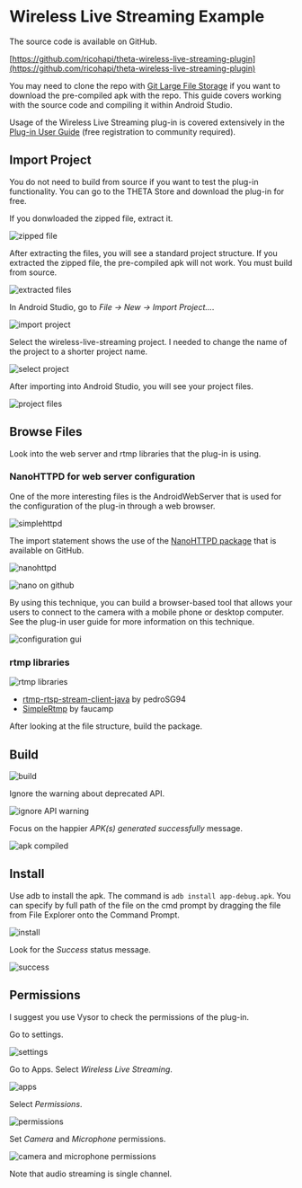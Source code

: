 # Wireless Live Streaming Example

The source code is available on GitHub. 

[https://github.com/ricohapi/theta-wireless-live-streaming-plugin](https://github.com/ricohapi/theta-wireless-live-streaming-plugin)

You may need
to clone the repo with [Git Large File Storage](https://git-lfs.github.com/) 
if you want to download the pre-compiled apk with the repo. This guide
covers working with the source code and compiling it within Android Studio.

Usage of the Wireless Live Streaming plug-in is covered extensively in the 
[Plug-in User Guide](https://community.theta360.guide/t/plug-in-user-guide/3183) 
(free registration to community required).

## Import Project

You do not need to build from source if you want to test the plug-in functionality.
You can go to the THETA Store and download the plug-in for free.

If you donwloaded the zipped file, extract it.

![zipped file](/example/img/wireless/zipped.png)

After extracting the files, you will see a standard project structure. If you extracted
the zipped file, the pre-compiled apk will not work. You must build from source.

![extracted files](/example/img/wireless/extracted.png)

In Android Studio, go to *File -> New -> Import Project...*.

![import project](/example/img/wireless/import.png)

Select the wireless-live-streaming project. I needed to change
the name of the project to a shorter project name.

![select project](/example/img/wireless/select-project.png)

After importing into Android Studio, you will see your project files.

![project files](/example/img/wireless/project-files.png)

## Browse Files

Look into the web server and rtmp libraries that the plug-in
is using.

### NanoHTTPD for web server configuration

One of the more interesting files is the AndroidWebServer that is used for the configuration
of the plug-in through a web browser.

![simplehttpd](/example/img/wireless/simplehttpd.png)

The import statement shows the use of the [NanoHTTPD package](https://github.com/NanoHttpd/nanohttpd) 
that is available on GitHub.

![nanohttpd](/example/img/wireless/nanohttpd.png)

![nano on github](/example/img/wireless/nano-github.png)

By using this technique, you can build a browser-based tool that allows
your users to connect to the camera with a mobile phone or desktop computer.
See the plug-in user guide for more information on this technique.

![configuration gui](/example/img/wireless/web-gui.png)

### rtmp libraries

![rtmp libraries](/example/img/wireless/libraries.png)

- [rtmp-rtsp-stream-client-java](https://github.com/pedroSG94/rtmp-rtsp-stream-client-java) by pedroSG94
- [SimpleRtmp](https://github.com/faucamp/SimpleRtmp) by faucamp

After looking at the file structure, build the package.

## Build

![build](/example/img/wireless/build.png)

Ignore the warning about deprecated API.

![ignore API warning](/example/img/wireless/ignore-deprecated.png)

Focus on the happier *APK(s) generated successfully* message.

![apk compiled](/example/img/wireless/apk-compiled.png)

## Install

Use adb to install the apk.  The command is `adb install app-debug.apk`. 
You can specify by full path of the file on the cmd prompt by dragging the
file from File Explorer onto the Command Prompt.

![install](/example/img/wireless/install.png)

Look for the *Success* status message.

![success](/example/img/wireless/success.png)

## Permissions

I suggest you use Vysor to check the permissions of the plug-in.

Go to settings.

![settings](/example/img/wireless/settings.png)

Go to Apps. Select *Wireless Live Streaming*.

![apps](/example/img/wireless/app.png)

Select *Permissions*.

![permissions](/example/img/wireless/permissions.png)

Set *Camera* and *Microphone* permissions.

![camera and microphone permissions](/example/img/wireless/set-permissions.png)

Note that audio streaming is single channel.
